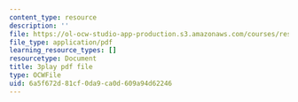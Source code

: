 ```yaml
---
content_type: resource
description: ''
file: https://ol-ocw-studio-app-production.s3.amazonaws.com/courses/res-18-006-calculus-revisited-single-variable-calculus-fall-2010/6a5f672d81cf0da9ca0d609a94d62246_rXOGLlKuvzU.pdf
file_type: application/pdf
learning_resource_types: []
resourcetype: Document
title: 3play pdf file
type: OCWFile
uid: 6a5f672d-81cf-0da9-ca0d-609a94d62246
---
```

